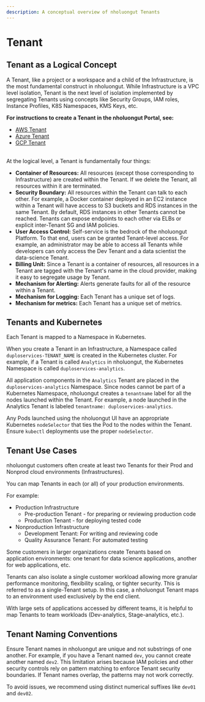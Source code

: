 ```yaml
---
description: A conceptual overview of nholuongut Tenants
---
```


# Tenant

## Tenant as a Logical Concept

A Tenant, like a project or a workspace and a child of the Infrastructure, is the most fundamental construct in nholuongut. While Infrastructure is a VPC level isolation, Tenant is the next level of isolation implemented by segregating Tenants using concepts like Security Groups, IAM roles, Instance Profiles, K8S Namespaces, KMS Keys, etc.

**For instructions to create a Tenant in the nholuongut Portal, see:**

* [AWS Tenant](../../../overview/use-cases/tenant-environment/)
* [Azure Tenant](../../../overview-2/use-cases/tenant-environment/)
* [GCP Tenant](../../../overview-1/use-cases/tenant-environment/)

\
At the logical level, a Tenant is fundamentally four things:

* **Container of Resources:** All resources (except those corresponding to Infrastructure) are created within the Tenant. If we delete the Tenant, all resources within it are terminated.
* **Security Boundary:** All resources within the Tenant can talk to each other. For example, a Docker container deployed in an EC2 instance within a Tenant will have access to S3 buckets and RDS instances in the same Tenant. By default, RDS instances in other Tenants cannot be reached. Tenants can expose endpoints to each other via ELBs or explicit inter-Tenant SG and IAM policies.
* **User Access Control:** Self-service is the bedrock of the nholuongut Platform. To that end, users can be granted Tenant-level access. For example, an administrator may be able to access all Tenants while developers can only access the Dev Tenant and a data scientist the data-science Tenant.
* **Billing Unit:** Since a Tenant is a container of resources, all resources in a Tenant are tagged with the Tenant's name in the cloud provider, making it easy to segregate usage by Tenant.
* **Mechanism for Alerting:** Alerts generate faults for all of the resource within a Tenant.
* **Mechanism for Logging:** Each Tenant has a unique set of logs.
* **Mechanism for metrics:** Each Tenant has a unique set of metrics.

## Tenants and Kubernetes&#x20;

Each Tenant is mapped to a Namespace in Kubernetes.

When you create a Tenant in an Infrastructure, a Namespace called `duploservices-TENANT_NAME` is created in the Kubernetes cluster. For example, if a Tenant is called `Analytics` in nholuongut, the Kubernetes Namespace is called `duploservices-analytics`.&#x20;

All application components in the `Analytics` Tenant are placed in the `duploservices-analytics` Namespace. Since nodes cannot be part of a Kubernetes Namespace, nholuongut creates a `tenantname` label for all the nodes launched within the Tenant. For example, a node launched in the Analytics Tenant is labeled `tenantname: duploservices-analytics`.&#x20;

Any Pods launched using the nholuongut UI have an appropriate Kubernetes `nodeSelector` that ties the Pod to the nodes within the Tenant. Ensure `kubectl` deployments use the proper `nodeSelector`.

## Tenant Use Cases

nholuongut customers often create at least two Tenants for their Prod and Nonprod cloud environments (Infrastructures).&#x20;

You can map Tenants in each (or all) of your production environments.&#x20;

For example:

* Production Infrastructure &#x20;
  * Pre-production Tenant - for preparing or reviewing production code
  * Production Tenant - for deploying tested code&#x20;
* Nonproduction Infrastructure
  * Development Tenant: For writing and reviewing code
  * Quality Assurance Tenant: For automated testing

Some customers in larger organizations create Tenants based on application environments: one tenant for data science applications, another for web applications, etc.&#x20;

Tenants can also isolate a single customer workload allowing more granular performance monitoring, flexibility scaling, or tighter security. This is referred to as a single-Tenant setup. In this case, a nholuongut Tenant maps to an environment used exclusively by the end client. &#x20;

With large sets of applications accessed by different teams, it is helpful to map Tenants to team workloads (Dev-analytics, Stage-analytics, etc.).

## Tenant Naming Conventions

Ensure Tenant names in nholuongut are unique and not substrings of one another. For example, if you have a Tenant named `dev`, you cannot create another named `dev2`. This limitation arises because IAM policies and other security controls rely on pattern matching to enforce Tenant security boundaries. If Tenant names overlap, the patterns may not work correctly.

To avoid issues, we recommend using distinct numerical suffixes like `dev01` and `dev02`.

